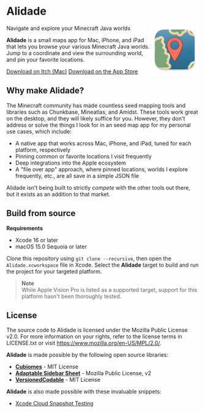 # Alidade

<img align="right" src="./MCMaps/Resources/Assets.xcassets/AppIcon.appiconset/icon_128x128.png" alt="Alidade icon"/>

Navigate and explore your Minecraft Java worlds

**Alidade** is a small maps app for Mac, iPhone, and iPad that lets you
browse your various Minecraft Java worlds. Jump to a coordinate and view
the surrounding world, and pin your favorite locations.

[Download on Itch (Mac)](https://marquiskurt.itch.io/alidade)
[Download on the App Store](https://apps.apple.com/us/app/alidade/id6741483898)

## Why make Alidade?

The Minecraft community has made countless seed mapping tools and
libraries such as Chunkbase, Mineatlas, and Amidst. These tools work
great on the desktop, and they will likely suffice for you. However, they
don't address or solve the things I look for in an seed map app for my
personal use cases, which include:

- A native app that works across Mac, iPhone, and iPad, tuned for each
  platform, respectively
- Pinning common or favorite locations I visit frequently
- Deep integrations into the Apple ecosystem
- A "file over app" approach, where pinned locations, worlds I explore
  frequently, etc., are all save in a simple JSON file
  
Alidade isn't being built to strictly _compete_ with the other tools
out there, but it exists as an addition to that market.


## Build from source

**Requirements**  
- Xcode 16 or later
- macOS 15.0 Sequoia or later

Clone this repository using `git clone --recursive`, then open the
`Alidade.xcworkspace` file in Xcode. Select the **Alidade** target to
build and run the project for your targeted platform.

> **Note**  
> While Apple Vision Pro is listed as a supported target, support for this
> platform hasn't been thoroughly tested.

## License

The source code to Alidade is licensed under the Mozilla Public License
v2.0. For more information on your rights, refer to the license terms in
LICENSE.txt or visit https://www.mozilla.org/en-US/MPL/2.0/.

**Alidade** is made possible by the following open source libraries:

- [**Cubiomes**](https://github.com/Cubitect/cubiomes) - MIT License
- [**Adaptable Sidebar Sheet**](https://github.com/AlidadeMC/adaptablesidebarsheetview) - Mozilla Public License, v2
- [**VersionedCodable**](https://github.com/jrothwell/VersionedCodable) - MIT License

**Alidade** is also made possible with these invaluable snippets:

- [Xcode Cloud Snapshot Testing](https://gist.github.com/jaanus/7e14b31f7f445435aadac09d24397da8)
